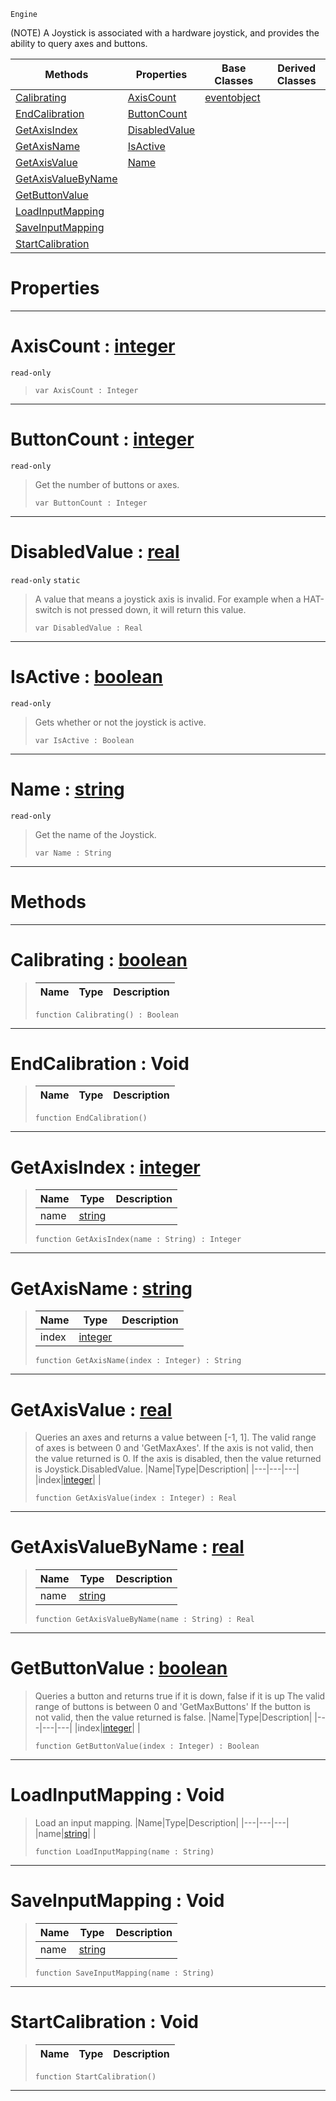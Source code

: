  `Engine`

(NOTE) A Joystick is associated with a hardware joystick, and provides the ability to query axes and buttons.

|Methods|Properties|Base Classes|Derived Classes|
|---|---|---|---|
|[ Calibrating](joystick.md#calibrating-zilch-engine)|[ AxisCount](joystick.md#axiscount-zilch-engine-do)|[eventobject](eventobject.md)| |
|[ EndCalibration](joystick.md#endcalibration-void)|[ ButtonCount](joystick.md#buttoncount-zilch-engine)| | |
|[ GetAxisIndex](joystick.md#getaxisindex-zilch-engine)|[ DisabledValue](joystick.md#disabledvalue-zilch-engin)| | |
|[ GetAxisName](joystick.md#getaxisname-zilch-engine)|[ IsActive](joystick.md#isactive-zilch-engine-doc)| | |
|[ GetAxisValue](joystick.md#getaxisvalue-zilch-engine)|[ Name](joystick.md#name-zilch-engine-documen)| | |
|[ GetAxisValueByName](joystick.md#getaxisvaluebyname-zero)| | | |
|[ GetButtonValue](joystick.md#getbuttonvalue-zilch-engi)| | | |
|[ LoadInputMapping](joystick.md#loadinputmapping-void)| | | |
|[ SaveInputMapping](joystick.md#saveinputmapping-void)| | | |
|[ StartCalibration](joystick.md#startcalibration-void)| | | |


 #  Properties


---  
 #  AxisCount : [integer](../nada_base_types/integer.md)

 `read-only`

> 
> ```TS:Nada
> var AxisCount : Integer


---  
 #  ButtonCount : [integer](../nada_base_types/integer.md)

 `read-only`

> Get the number of buttons or axes.
> ```TS:Nada
> var ButtonCount : Integer


---  
 #  DisabledValue : [real](../nada_base_types/real.md)

 `read-only` `static`

> A value that means a joystick axis is invalid. For example when a HAT-switch is not pressed down, it will return this value.
> ```TS:Nada
> var DisabledValue : Real


---  
 #  IsActive : [boolean](../nada_base_types/boolean.md)

 `read-only`

> Gets whether or not the joystick is active.
> ```TS:Nada
> var IsActive : Boolean


---  
 #  Name : [string](../nada_base_types/string.md)

 `read-only`

> Get the name of the Joystick.
> ```TS:Nada
> var Name : String


---  
 #  Methods


---  
 #  Calibrating : [boolean](../nada_base_types/boolean.md)

> 
> |Name|Type|Description|
> |---|---|---|
> ```TS:Nada
> function Calibrating() : Boolean
> ``` 


---  
 #  EndCalibration : Void

> 
> |Name|Type|Description|
> |---|---|---|
> ```TS:Nada
> function EndCalibration()
> ``` 


---  
 #  GetAxisIndex : [integer](../nada_base_types/integer.md)

> 
> |Name|Type|Description|
> |---|---|---|
> |name|[string](../nada_base_types/string.md)| |
> ```TS:Nada
> function GetAxisIndex(name : String) : Integer
> ``` 


---  
 #  GetAxisName : [string](../nada_base_types/string.md)

> 
> |Name|Type|Description|
> |---|---|---|
> |index|[integer](../nada_base_types/integer.md)| |
> ```TS:Nada
> function GetAxisName(index : Integer) : String
> ``` 


---  
 #  GetAxisValue : [real](../nada_base_types/real.md)

> Queries an axes and returns a value between [-1, 1]. The valid range of axes is between 0 and 'GetMaxAxes'. If the axis is not valid, then the value returned is 0. If the axis is disabled, then the value returned is Joystick.DisabledValue.
> |Name|Type|Description|
> |---|---|---|
> |index|[integer](../nada_base_types/integer.md)| |
> ```TS:Nada
> function GetAxisValue(index : Integer) : Real
> ``` 


---  
 #  GetAxisValueByName : [real](../nada_base_types/real.md)

> 
> |Name|Type|Description|
> |---|---|---|
> |name|[string](../nada_base_types/string.md)| |
> ```TS:Nada
> function GetAxisValueByName(name : String) : Real
> ``` 


---  
 #  GetButtonValue : [boolean](../nada_base_types/boolean.md)

> Queries a button and returns true if it is down, false if it is up The valid range of buttons is between 0 and 'GetMaxButtons' If the button is not valid, then the value returned is false.
> |Name|Type|Description|
> |---|---|---|
> |index|[integer](../nada_base_types/integer.md)| |
> ```TS:Nada
> function GetButtonValue(index : Integer) : Boolean
> ``` 


---  
 #  LoadInputMapping : Void

> Load an input mapping.
> |Name|Type|Description|
> |---|---|---|
> |name|[string](../nada_base_types/string.md)| |
> ```TS:Nada
> function LoadInputMapping(name : String)
> ``` 


---  
 #  SaveInputMapping : Void

> 
> |Name|Type|Description|
> |---|---|---|
> |name|[string](../nada_base_types/string.md)| |
> ```TS:Nada
> function SaveInputMapping(name : String)
> ``` 


---  
 #  StartCalibration : Void

> 
> |Name|Type|Description|
> |---|---|---|
> ```TS:Nada
> function StartCalibration()
> ``` 


---  
 

 